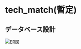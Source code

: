 # tech_match(暫定)

## データベース設計

![ER図](https://github.com/schnell3526/tech_match/blob/figure/%20db.png?raw=true)
